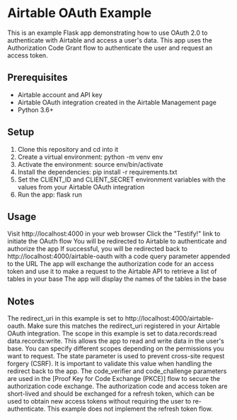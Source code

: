 # Airtable OAuth Example
This is an example Flask app demonstrating how to use OAuth 2.0 to authenticate with Airtable and access a user's data. This app uses the Authorization Code Grant flow to authenticate the user and request an access token.

## Prerequisites
* Airtable account and API key
* Airtable OAuth integration created in the Airtable Management page
* Python 3.6+

## Setup
1. Clone this repository and cd into it
2. Create a virtual environment: python -m venv env
3. Activate the environment: source env/bin/activate
4. Install the dependencies: pip install -r requirements.txt
5. Set the CLIENT_ID and CLIENT_SECRET environment variables with the values from your Airtable OAuth integration
6. Run the app: flask run

## Usage
Visit http://localhost:4000 in your web browser
Click the "Testify!" link to initiate the OAuth flow
You will be redirected to Airtable to authenticate and authorize the app
If successful, you will be redirected back to http://localhost:4000/airtable-oauth with a code query parameter appended to the URL
The app will exchange the authorization code for an access token and use it to make a request to the Airtable API to retrieve a list of tables in your base
The app will display the names of the tables in the base

## Notes
The redirect_uri in this example is set to http://localhost:4000/airtable-oauth. Make sure this matches the redirect_uri registered in your Airtable OAuth integration.
The scope in this example is set to data.records:read data.records:write. This allows the app to read and write data in the user's base. You can specify different scopes depending on the permissions you want to request.
The state parameter is used to prevent cross-site request forgery (CSRF). It is important to validate this value when handling the redirect back to the app.
The code_verifier and code_challenge parameters are used in the [Proof Key for Code Exchange (PKCE)] flow to secure the authorization code exchange.
The authorization code and access token are short-lived and should be exchanged for a refresh token, which can be used to obtain new access tokens without requiring the user to re-authenticate. This example does not implement the refresh token flow.
